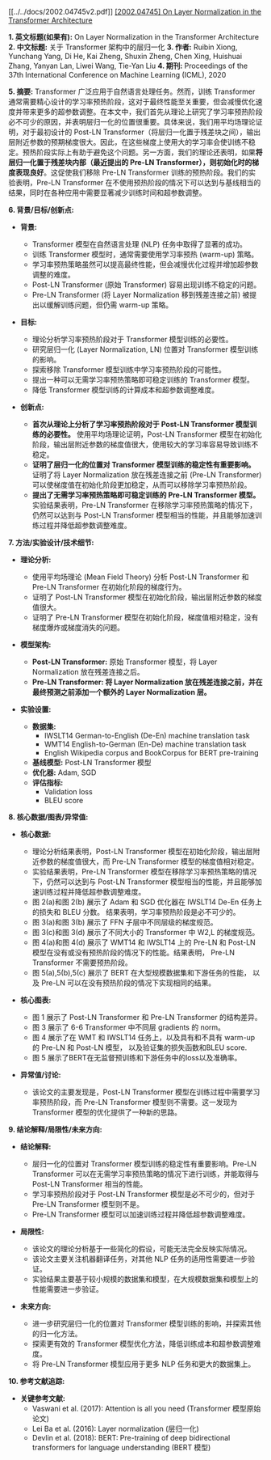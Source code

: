 [[../../docs/2002.04745v2.pdf]]
[[2002.04745] On Layer Normalization in the Transformer Architecture](https://arxiv.org/abs/2002.04745)

**1. 英文标题(如果有):** On Layer Normalization in the Transformer Architecture
**2. 中文标题:** 关于 Transformer 架构中的层归一化
**3. 作者:** Ruibin Xiong, Yunchang Yang, Di He, Kai Zheng, Shuxin Zheng, Chen Xing, Huishuai Zhang, Yanyan Lan, Liwei Wang, Tie-Yan Liu
**4. 期刊:** Proceedings of the 37th International Conference on Machine Learning (ICML), 2020

**5. 摘要:**
Transformer 广泛应用于自然语言处理任务。然而，训练 Transformer 通常需要精心设计的学习率预热阶段，这对于最终性能至关重要，但会减慢优化速度并带来更多的超参数调整。在本文中，我们首先从理论上研究了学习率预热阶段必不可少的原因，并表明层归一化的位置很重要。具体来说，我们用平均场理论证明，对于最初设计的 Post-LN Transformer（将层归一化置于残差块之间），输出层附近参数的预期梯度很大。因此，在这些梯度上使用大的学习率会使训练不稳定。预热阶段实际上有助于避免这个问题。另一方面，我们的理论还表明，如果**将层归一化置于残差块内部（最近提出的 Pre-LN Transformer），则初始化时的梯度表现良好**。这促使我们移除 Pre-LN Transformer 训练的预热阶段。我们的实验表明，Pre-LN Transformer 在不使用预热阶段的情况下可以达到与基线相当的结果，同时在各种应用中需要显著减少训练时间和超参数调整。

**6. 背景/目标/创新点:**
* **背景:**
    * Transformer 模型在自然语言处理 (NLP) 任务中取得了显著的成功。
    * 训练 Transformer 模型时，通常需要使用学习率预热 (warm-up) 策略。
    * 学习率预热策略虽然可以提高最终性能，但会减慢优化过程并增加超参数调整的难度。
    * Post-LN Transformer (原始 Transformer) 容易出现训练不稳定的问题。
    * Pre-LN Transformer (将 Layer Normalization 移到残差连接之前) 被提出以缓解训练问题，但仍需 warm-up 策略。

* **目标:**
    * 理论分析学习率预热阶段对于 Transformer 模型训练的必要性。
    * 研究层归一化 (Layer Normalization, LN) 位置对 Transformer 模型训练的影响。
    * 探索移除 Transformer 模型训练中学习率预热阶段的可能性。
    * 提出一种可以无需学习率预热策略即可稳定训练的 Transformer 模型。
    * 降低 Transformer 模型训练的计算成本和超参数调整难度。

* **创新点:**
    * **首次从理论上分析了学习率预热阶段对于 Post-LN Transformer 模型训练的必要性。** 使用平均场理论证明，Post-LN Transformer 模型在初始化阶段，输出层附近参数的梯度值很大，使用较大的学习率容易导致训练不稳定。
    * **证明了层归一化的位置对 Transformer 模型训练的稳定性有重要影响。** 证明了将 Layer Normalization 放在残差连接之前 (Pre-LN Transformer) 可以使梯度值在初始化阶段更加稳定，从而可以移除学习率预热阶段。
    * **提出了无需学习率预热策略即可稳定训练的 Pre-LN Transformer 模型。** 实验结果表明，Pre-LN Transformer 在移除学习率预热策略的情况下，仍然可以达到与 Post-LN Transformer 模型相当的性能，并且能够加速训练过程并降低超参数调整难度。

**7. 方法/实验设计/技术细节:**
* **理论分析:**
    * 使用平均场理论 (Mean Field Theory) 分析 Post-LN Transformer 和 Pre-LN Transformer 在初始化阶段的梯度行为。
    * 证明了 Post-LN Transformer 模型在初始化阶段，输出层附近参数的梯度值很大。
    * 证明了 Pre-LN Transformer 模型在初始化阶段，梯度值相对稳定，没有梯度爆炸或梯度消失的问题。

* **模型架构:**
    * **Post-LN Transformer:** 原始 Transformer 模型，将 Layer Normalization 放在残差连接之后。
    * **Pre-LN Transformer: 将 Layer Normalization 放在残差连接之前，并在最终预测之前添加一个额外的 Layer Normalization 层。**

* **实验设置:**
    * **数据集:**
        * IWSLT14 German-to-English (De-En) machine translation task
        * WMT14 English-to-German (En-De) machine translation task
        * English Wikipedia corpus and BookCorpus for BERT pre-training
    * **基线模型:** Post-LN Transformer 模型
    * **优化器:** Adam, SGD
    * **评估指标:**
        * Validation loss
        * BLEU score

**8. 核心数据/图表/异常值:**
* **核心数据:**
    * 理论分析结果表明，Post-LN Transformer 模型在初始化阶段，输出层附近参数的梯度值很大，而 Pre-LN Transformer 模型的梯度值相对稳定。
    * 实验结果表明，Pre-LN Transformer 模型在移除学习率预热策略的情况下，仍然可以达到与 Post-LN Transformer 模型相当的性能，并且能够加速训练过程并降低超参数调整难度。
    * 图 2(a)和图 2(b) 展示了 Adam 和 SGD 优化器在 IWSLT14 De-En 任务上的损失和 BLEU 分数。 结果表明，学习率预热阶段是必不可少的。
    * 图 3(a)和图 3(b) 展示了 FFN 子层中不同层级的梯度规范。
    * 图 3(c)和图 3(d) 展示了不同大小的 Transformer 中 W2,L 的梯度规范。
    * 图 4(a)和图 4(d) 展示了 WMT14 和 IWSLT14 上的 Pre-LN 和 Post-LN 模型在没有或没有预热阶段的情况下的性能。结果表明， Pre-LN Transformer 不需要预热阶段。
    * 图 5(a),5(b),5(c) 展示了 BERT 在大型规模数据集和下游任务的性能， 以及 Pre-LN 可以在没有预热阶段的情况下实现相同的结果。

* **核心图表:**
    * 图 1 展示了 Post-LN Transformer 和 Pre-LN Transformer 的结构差异。
    * 图 3 展示了 6-6 Transformer 中不同层 gradients 的 norm。
    * 图 4 展示了在 WMT 和 IWSLT14 任务上，以及具有和不具有 warm-up 的 Pre-LN 和 Post-LN 模型， 以及验证集的损失函数和BLEU score.
    * 图 5 展示了BERT在无监督预训练和下游任务中的loss以及准确率。

* **异常值/讨论:**
    * 该论文的主要发现是，Post-LN Transformer 模型在训练过程中需要学习率预热阶段，而 Pre-LN Transformer 模型则不需要。这一发现为 Transformer 模型的优化提供了一种新的思路。

**9. 结论解释/局限性/未来方向:**
* **结论解释:**
    * 层归一化的位置对 Transformer 模型训练的稳定性有重要影响。Pre-LN Transformer 可以在无需学习率预热策略的情况下进行训练，并能取得与 Post-LN Transformer 相当的性能。
    * 学习率预热阶段对于 Post-LN Transformer 模型是必不可少的，但对于 Pre-LN Transformer 模型则不是。
    * Pre-LN Transformer 模型可以加速训练过程并降低超参数调整难度。

* **局限性:**
    * 该论文的理论分析基于一些简化的假设，可能无法完全反映实际情况。
    * 该论文主要关注机器翻译任务，对其他 NLP 任务的适用性需要进一步验证。
    * 实验结果主要基于较小规模的数据集和模型，在大规模数据集和模型上的性能需要进一步验证。

* **未来方向:**
    * 进一步研究层归一化的位置对 Transformer 模型训练的影响，并探索其他的归一化方法。
    * 探索更有效的 Transformer 模型优化方法，降低训练成本和超参数调整难度。
    * 将 Pre-LN Transformer 模型应用于更多 NLP 任务和更大的数据集上。

**10. 参考文献追踪:**
* **关键参考文献:**
    * Vaswani et al. (2017): Attention is all you need (Transformer 模型原始论文)
    * Lei Ba et al. (2016): Layer normalization (层归一化)
    * Devlin et al. (2018): BERT: Pre-training of deep bidirectional transformers for language understanding (BERT 模型)

